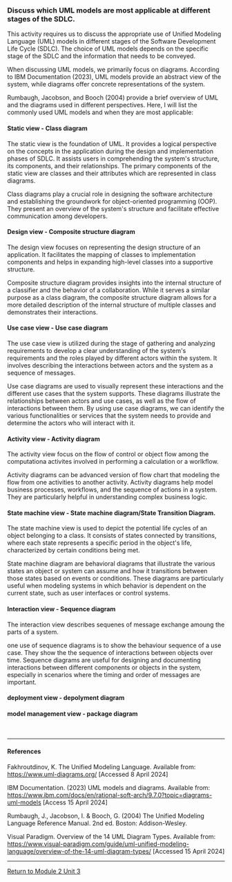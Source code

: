 ### Discuss which UML models are most applicable at different stages of the SDLC. 

This activity requires us to discuss the appropriate use of Unified Modeling Language (UML) models in different stages of the Software Development Life Cycle (SDLC). The choice of UML models depends on the specific stage of the SDLC and the information that needs to be conveyed.

When discussing UML models, we primarily focus on diagrams. According to IBM Documentation (2023), UML models provide an abstract view of the system, while diagrams offer concrete representations of the system.

Rumbaugh, Jacobson, and Booch (2004) provide a brief overview of UML and the diagrams used in different perspectives. Here, I will list the commonly used UML models and when they are most applicable:

#### Static view - Class diagram
The static view is the foundation of UML.  It provides a logical perspective on the concepts in the application during the design and implementation phases of SDLC. It assists users in comprehending the system's structure, its components, and their relationships. The primary components of the static view are classes and their attributes which are represented in class diagrams. 

Class diagrams play a crucial role in designing the software architecture and establishing the groundwork for object-oriented programming (OOP). They present an overview of the system's structure and facilitate effective communication among developers.

#### Design view - Composite structure diagram
The design view focuses on representing the design structure of an application. It facilitates the mapping of classes to implementation components and helps in expanding high-level classes into a supportive structure.  

Composite structure diagram provides insights into the internal structure of a classifier and the behavior of a collaboration. While it serves a similar purpose as a class diagram, the composite structure diagram allows for a more detailed description of the internal structure of multiple classes and demonstrates their interactions.
   
#### Use case view - Use case diagram
The use case view is utilized during the stage of gathering and analyzing requirements to develop a clear understanding of the system's requirements and the roles played by different actors within the system. It involves describing the interactions between actors and the system as a sequence of messages.

Use case diagrams are used to visually represent these interactions and the different use cases that the system supports. These diagrams illustrate the relationships between actors and use cases, as well as the flow of interactions between them. By using use case diagrams, we can identify the various functionalities or services that the system needs to provide and determine the actors who will interact with it.

#### Activity view - Activity diagram
The activity view focus on the flow of control or object flow among the computationa activites involved in performing a calculation or a worlkflow.  

Activity diagrams can be advanced version of flow chart that modeling the flow from one activities to another activity.
Activity diagrams help model business processes, workflows, and the sequence of actions in a system. They are particularly helpful in understanding complex business logic.

#### State machine view - State machine diagram/State Transition Diagram.
The state machine view is used to depict the potential life cycles of an object belonging to a class. It consists of states connected by transitions, where each state represents a specific period in the object's life, characterized by certain conditions being met.

State machine diagram are behavioral diagrams that illustrate the various states an object or system can assume and how it transitions between those states based on events or conditions. These diagrams are particularly useful when modeling systems in which behavior is dependent on the current state, such as user interfaces or control systems.

#### Interaction view - Sequence diagram
The interaction view describes sequenes of message exchange amoung the parts of a system.

one use of sequence diagrams is to show the behaviour sequence of a use case.  They show the the sequence of interactions between objects over time. Sequence diagrams are useful for designing and documenting interactions between different components or objects in the system, especially in scenarios where the timing and order of messages are important.

#### deployment view - depolyment diagram
#### model management view - package diagram   

<br>

---

#### References

Fakhroutdinov, K.  The Unified Modeling Language.  Available from: https://www.uml-diagrams.org/ [Accessed 8 April 2024]

IBM Documentation. (2023) UML models and diagrams.  Available from: https://www.ibm.com/docs/en/rational-soft-arch/9.7.0?topic=diagrams-uml-models [Access 15 April 2024] 

Rumbaugh, J., Jacobson, I. & Booch, G. (2004) The Unified Modeling Language Reference Manual. 2nd ed. Boston: Addison-Wesley.  

Visual Paradigm. Overview of the 14 UML Diagram Types.  Available from: https://www.visual-paradigm.com/guide/uml-unified-modeling-language/overview-of-the-14-uml-diagram-types/ [Accessed 15 April 2024]


---

[Return to Module 2 Unit 3](OOP_Unit03.md)
